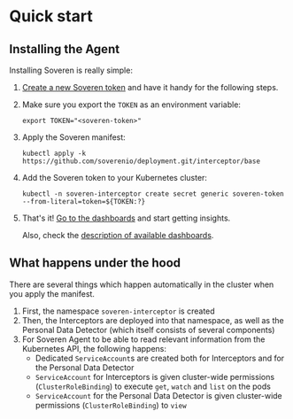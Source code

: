 # Quick start

## Installing the Agent

Installing Soveren is really simple:

1. [Create a new Soveren token](../../administration/managing-gateways#create-a-gateway) and have it handy for the following steps.
 
2. Make sure you export the `TOKEN` as an environment variable:
    ```shell
    export TOKEN="<soveren-token>"
    ```

3. Apply the Soveren manifest:
    ```shell
    kubectl apply -k https://github.com/soverenio/deployment.git/interceptor/base
    ```

4. Add the Soveren token to your Kubernetes cluster:
    ```shell
    kubectl -n soveren-interceptor create secret generic soveren-token --from-literal=token=${TOKEN:?}
    ```

5. That's it! [Go to the dashboards](https://app.soveren.io/pii-types) and start getting insights.

    Also, check the [description of available dashboards](../../dashboards/overview).

## What happens under the hood

There are several things which happen automatically in the cluster when you apply the manifest.

1. First, the namespace `soveren-interceptor` is created
2. Then, the Interceptors are deployed into that namespace, as well as the Personal Data Detector (which itself consists of several components)
3. For Soveren Agent to be able to read relevant information from the Kubernetes API, the following happens:
     * Dedicated `ServiceAccount`s are created both for Interceptors and for the Personal Data Detector
     * `ServiceAccount` for Interceptors is given cluster-wide permissions (`ClusterRoleBinding`) to execute `get`, `watch` and `list` on the pods
     * `ServiceAccount` for the Personal Data Detector is given cluster-wide permissions (`ClusterRoleBinding`) to `view`